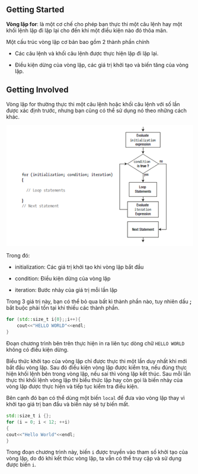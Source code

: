 ## Getting Started

**Vòng lặp for**: là một cơ chế cho phép bạn thực thi một câu lệnh hay một khối lệnh lặp đi lặp lại cho đến khi một điều kiện nào đó thõa mãn.

Một cấu trúc vòng lặp cơ bản bao gồm 2 thành phần chính

- Các câu lệnh và khối câu lệnh được thực hiện lặp đi lặp lại.

- Điều kiện dừng của vòng lặp, các giá trị khởi tạo và biến tăng của vòng lặp.

## Getting Involved

Vòng lặp for thường thực thi một câu lệnh hoặc khối câu lệnh với số lần được xác định trước, nhưng bạn cũng có thể sử dụng nó theo những cách khác.

![alt text](/images/image_05.png)

Trong đó:

- initialization: Các giá trị khởi tạo khi vòng lặp bắt đầu

- condition: Điều kiện dừng của vòng lặp

- iteration: Bước nhảy của giá trị mỗi lần lặp

Trong 3 giá trị này, bạn có thể bỏ qua bất kì thành phần nào, tuy nhiên dấu **;** bắt buộc phải tồn tại khi thiếu các thành phần.

```c++
for (std::size_t i{0};;i++){
	cout<<"HELLO WORLD"<<endl;
}
```

Đoạn chương trình bên trên thực hiện in ra liên tục dòng chữ `HELLO WORLD` không có điều kiện dừng.

Biểu thức khởi tạo của vòng lặp chỉ được thực thi một lần duy nhất khi mới bắt đầu vòng lặp. Sau đó điều kiện vòng lặp được kiểm tra, nếu đúng thực hiện khối lệnh bên trong vòng lặp, nếu sai thì vòng lặp kết thúc. Sau mỗi lần thực thi khối lệnh vòng lặp thì biểu thức lặp hay còn gọi là biến nhảy của vòng lặp được thực hiện và tiếp tục kiểm tra điều kiện.

Bên cạnh đó bạn có thể dùng một biến `local` để đưa vào vòng lặp thay vì khởi tạo giá trị ban đầu và biến này sẽ tự biến mất.

```c++
std::size_t i {};
for (i = 0; i < 12; ++i) 
{
cout<<"Hello World"<<endl;
}
```

Trong đoạn chương trình này, biến `i` được truyền vào tham số khởi tạo của vòng lặp, do đó khi kết thúc vòng lặp, ta vẫn có thể truy cập và sử dụng được biến `i`.


